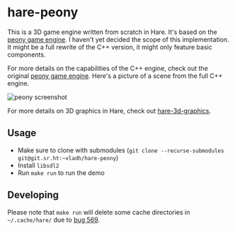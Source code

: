 # hare-peony

This is a 3D game engine written from scratch in Hare. It's based on the
[peony game engine](https://git.sr.ht/~vladh/peony). I haven't yet decided
the scope of this implementation. It might be a full rewrite of the C++ version,
it might only feature basic components.

For more details on the capabilities of the C++ engine, check out the
original [peony game engine](https://git.sr.ht/~vladh/peony). Here's a picture
of a scene from the full C++ engine.

![peony screenshot](https://vladh.net/static/peony@1000px.jpg)

For more details on 3D graphics in Hare, check out
[hare-3d-graphics](https://sr.ht/~vladh/hare-3d-graphics/).

## Usage

* Make sure to clone with submodules (`git clone --recurse-submodules git@git.sr.ht:~vladh/hare-peony`)
* Install `libsdl2`
* Run `make run` to run the demo

## Developing

Please note that `make run` will delete some cache directories in
`~/.cache/hare/` due to [bug 569](https://todo.sr.ht/~sircmpwn/hare/569).
